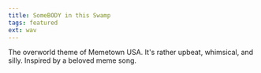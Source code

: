 ```yaml
---
title: SomeBODY in this Swamp
tags: featured
ext: wav
---
```

The overworld theme of Memetown USA. It's rather upbeat, whimsical, and silly. Inspired by a beloved meme song.